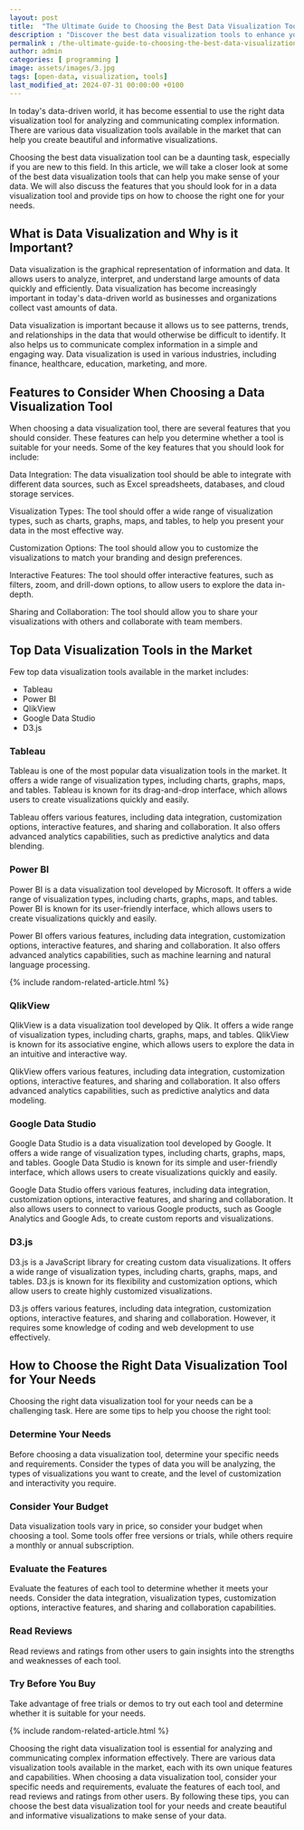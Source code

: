 ```yaml
---
layout: post
title:  "The Ultimate Guide to Choosing the Best Data Visualization Tool"
description : "Discover the best data visualization tools to enhance your data analysis and communication. Explore top tools like Tableau, Power BI, and Google Data Studio, and learn how to choose the right one for your needs. Understand key features such as data integration, customization, and interactivity to make informed decisions."
permalink : /the-ultimate-guide-to-choosing-the-best-data-visualization-tool
author: admin
categories: [ programming ]
image: assets/images/3.jpg
tags: [open-data, visualization, tools]
last_modified_at: 2024-07-31 00:00:00 +0100
---
```


In today's data-driven world, it has become essential to use the right data visualization tool for analyzing and communicating complex information. There are various data visualization tools available in the market that can help you create beautiful and informative visualizations.

Choosing the best data visualization tool can be a daunting task, especially if you are new to this field. In this article, we will take a closer look at some of the best data visualization tools that can help you make sense of your data. We will also discuss the features that you should look for in a data visualization tool and provide tips on how to choose the right one for your needs.

## What is Data Visualization and Why is it Important?

Data visualization is the graphical representation of information and data. It allows users to analyze, interpret, and understand large amounts of data quickly and efficiently. Data visualization has become increasingly important in today's data-driven world as businesses and organizations collect vast amounts of data.

Data visualization is important because it allows us to see patterns, trends, and relationships in the data that would otherwise be difficult to identify. It also helps us to communicate complex information in a simple and engaging way. Data visualization is used in various industries, including finance, healthcare, education, marketing, and more.

## Features to Consider When Choosing a Data Visualization Tool

When choosing a data visualization tool, there are several features that you should consider. These features can help you determine whether a tool is suitable for your needs. Some of the key features that you should look for include:

Data Integration: The data visualization tool should be able to integrate with different data sources, such as Excel spreadsheets, databases, and cloud storage services.

Visualization Types: The tool should offer a wide range of visualization types, such as charts, graphs, maps, and tables, to help you present your data in the most effective way.

Customization Options: The tool should allow you to customize the visualizations to match your branding and design preferences.

Interactive Features: The tool should offer interactive features, such as filters, zoom, and drill-down options, to allow users to explore the data in-depth.

Sharing and Collaboration: The tool should allow you to share your visualizations with others and collaborate with team members.

## Top Data Visualization Tools in the Market

Few top data visualization tools available in the market includes: 
- Tableau
- Power BI
- QlikView
- Google Data Studio
- D3.js

### Tableau
Tableau is one of the most popular data visualization tools in the market. It offers a wide range of visualization types, including charts, graphs, maps, and tables. Tableau is known for its drag-and-drop interface, which allows users to create visualizations quickly and easily.

Tableau offers various features, including data integration, customization options, interactive features, and sharing and collaboration. It also offers advanced analytics capabilities, such as predictive analytics and data blending.

### Power BI
Power BI is a data visualization tool developed by Microsoft. It offers a wide range of visualization types, including charts, graphs, maps, and tables. Power BI is known for its user-friendly interface, which allows users to create visualizations quickly and easily.

Power BI offers various features, including data integration, customization options, interactive features, and sharing and collaboration. It also offers advanced analytics capabilities, such as machine learning and natural language processing.

{% include random-related-article.html %}

### QlikView
QlikView is a data visualization tool developed by Qlik. It offers a wide range of visualization types, including charts, graphs, maps, and tables. QlikView is known for its associative engine, which allows users to explore the data in an intuitive and interactive way.

QlikView offers various features, including data integration, customization options, interactive features, and sharing and collaboration. It also offers advanced analytics capabilities, such as predictive analytics and data modeling.

### Google Data Studio
Google Data Studio is a data visualization tool developed by Google. It offers a wide range of visualization types, including charts, graphs, maps, and tables. Google Data Studio is known for its simple and user-friendly interface, which allows users to create visualizations quickly and easily.

Google Data Studio offers various features, including data integration, customization options, interactive features, and sharing and collaboration. It also allows users to connect to various Google products, such as Google Analytics and Google Ads, to create custom reports and visualizations.

### D3.js
D3.js is a JavaScript library for creating custom data visualizations. It offers a wide range of visualization types, including charts, graphs, maps, and tables. D3.js is known for its flexibility and customization options, which allow users to create highly customized visualizations.

D3.js offers various features, including data integration, customization options, interactive features, and sharing and collaboration. However, it requires some knowledge of coding and web development to use effectively.

## How to Choose the Right Data Visualization Tool for Your Needs

Choosing the right data visualization tool for your needs can be a challenging task. Here are some tips to help you choose the right tool:

### Determine Your Needs
Before choosing a data visualization tool, determine your specific needs and requirements. Consider the types of data you will be analyzing, the types of visualizations you want to create, and the level of customization and interactivity you require.

### Consider Your Budget
Data visualization tools vary in price, so consider your budget when choosing a tool. Some tools offer free versions or trials, while others require a monthly or annual subscription.

### Evaluate the Features
Evaluate the features of each tool to determine whether it meets your needs. Consider the data integration, visualization types, customization options, interactive features, and sharing and collaboration capabilities.

### Read Reviews
Read reviews and ratings from other users to gain insights into the strengths and weaknesses of each tool.

### Try Before You Buy
Take advantage of free trials or demos to try out each tool and determine whether it is suitable for your needs.

{% include random-related-article.html %}

Choosing the right data visualization tool is essential for analyzing and communicating complex information effectively. There are various data visualization tools available in the market, each with its own unique features and capabilities.
When choosing a data visualization tool, consider your specific needs and requirements, evaluate the features of each tool, and read reviews and ratings from other users. By following these tips, you can choose the best data visualization tool for your needs and create beautiful and informative visualizations to make sense of your data.
